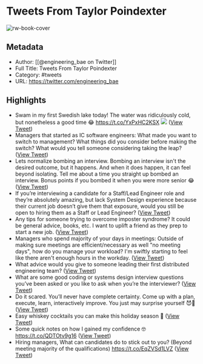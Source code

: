 # Tweets From Taylor Poindexter

![rw-book-cover](https://pbs.twimg.com/profile_images/1694826203448778753/U4mZssTU.jpg)

## Metadata
- Author: [[@engineering_bae on Twitter]]
- Full Title: Tweets From Taylor Poindexter
- Category: #tweets
- URL: https://twitter.com/engineering_bae

## Highlights
- Swam in my first Swedish lake today! The water was ridiculously cold, but nonetheless a good time 😂 https://t.co/YxPxHC2KSX
  ![](https://pbs.twimg.com/media/FaN2Lv8XEAAGauH.jpg) ([View Tweet](https://twitter.com/engineering_bae/status/1559219851968843778))
- Managers that started as IC software engineers:
  What made you want to switch to management? What things did you consider before making the switch? What would you tell someone considering taking the leap? ([View Tweet](https://twitter.com/engineering_bae/status/1484011629570363393))
- Lets normalize bombing an interview. Bombing an interview isn't the desired outcome, but it happens. And when it does happen, it can feel beyond isolating. 
  Tell me about a time you straight up bombed an interview. Bonus points if you bombed it when you were more senior 😂 ([View Tweet](https://twitter.com/engineering_bae/status/1395447011902636033))
- If you’re interviewing a candidate for a Staff/Lead Engineer role and they’re absolutely amazing, but lack System Design experience because their current job doesn’t give them that exposure, would you still be open to hiring them as a Staff or Lead Engineer? ([View Tweet](https://twitter.com/engineering_bae/status/1474000734735716353))
- Any tips for someone trying to overcome imposter syndrome? It could be general advice, books, etc. I want to uplift a friend as they prep to start a new job. ([View Tweet](https://twitter.com/engineering_bae/status/1467949876315148288))
- Managers who spend majority of your days in meetings: 
  Outside of making sure meetings are efficient/necessary as well "no meeting days", how do you manage your workload? I'm swiftly starting to feel like there aren't enough hours in the workday. ([View Tweet](https://twitter.com/engineering_bae/status/1453873799917617154))
- What advice would you give to someone leading their first distributed engineering team? ([View Tweet](https://twitter.com/engineering_bae/status/1449915216192548864))
- What are some good coding or systems design interview questions you’ve been asked or you like to ask when you’re the interviewer? ([View Tweet](https://twitter.com/engineering_bae/status/1377825801920450564))
- Do it scared. You’ll never have complete certainty. Come up with a plan, execute, learn, interactively improve. You just may surprise yourself 😈💜 ([View Tweet](https://twitter.com/engineering_bae/status/1574384333401763840))
- Easy whiskey cocktails you can make this holiday season 🧵 ([View Tweet](https://twitter.com/engineering_bae/status/1595528899764576260))
- Some quick notes on how I gained my confidence 🤓
  https://t.co/QDTOtv9g16 ([View Tweet](https://twitter.com/engineering_bae/status/1623822972136968192))
- Hiring managers, 
  What can candidates do to stick out to you? (Beyond meeting majority of the qualifications) https://t.co/EqZVSd1LVZ ([View Tweet](https://twitter.com/engineering_bae/status/1687218935765020672))
